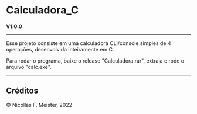 # Calculadora_C

**V1.0.0**

---
Esse projeto consiste em uma calculadora CLI/console simples de 4 operações, desenvolvida inteiramente em C.

Para rodar o programa, baixe o release "Calculadora.rar", extraia e rode o arquivo "calc.exe".

---

## Créditos

&copy; Nicollas F. Meister, 2022